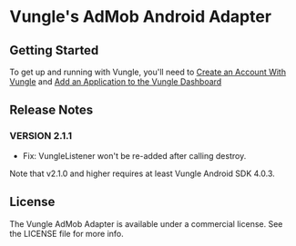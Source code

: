 # Vungle's AdMob Android Adapter

## Getting Started
To get up and running with Vungle, you'll need to [Create an Account With Vungle](https://v.vungle.com/dashboard/signup) and [Add an Application to the Vungle Dashboard](https://support.vungle.com/hc/en-us/articles/204249614-Adding-an-Application-to-the-Vungle-Dashboard)

## Release Notes
### VERSION 2.1.1
* Fix: VungleListener won't be re-added after calling destroy.

Note that v2.1.0 and higher requires at least Vungle Android SDK 4.0.3.

## License
The Vungle AdMob Adapter is available under a commercial license. See the LICENSE file for more info.
